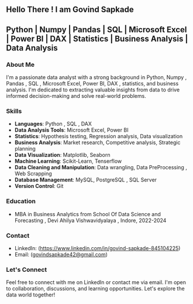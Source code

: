 ## Hello There ! I am Govind Sapkade
## Python | Numpy | Pandas | SQL | Microsoft Excel | Power BI | DAX | Statistics | Business Analysis | Data Analysis

### About Me
I'm a passionate data analyst with a strong background in Python, Numpy , Pandas , SQL , Microsoft Excel, Power BI, DAX , statistics, and business analysis. I'm dedicated to extracting valuable insights from data to drive informed decision-making and solve real-world problems.

### Skills

- **Languages**: Python , SQL , DAX
- **Data Analysis Tools**: Microsoft Excel, Power BI
- **Statistics**: Hypothesis testing, Regression analysis, Data visualization
- **Business Analysis**: Market research, Competitive analysis, Strategic planning
- **Data Visualization**: Matplotlib, Seaborn
- **Machine Learning**: Scikit-Learn, Tenserflow
- **Data Cleaning and Manipulation**: Data wrangling, Data PreProcessing , Web Scrapping
- **Database Management**: MySQL, PostgreSQL , SQL Server
- **Version Control**: Git

### Education
- MBA in Business Analytics from School Of Data Science and Forecasting , Devi Ahilya Vishwavidyalaya , Indore, 2022-2024

### Contact
- LinkedIn: (https://www.linkedin.com/in/govind-sapkade-845104225)
- Email: (govindsapkade42@gmail.com)

### Let's Connect
Feel free to connect with me on LinkedIn or contact me via email. I'm open to collaboration, discussions, and learning opportunities. Let's explore the data world together!
